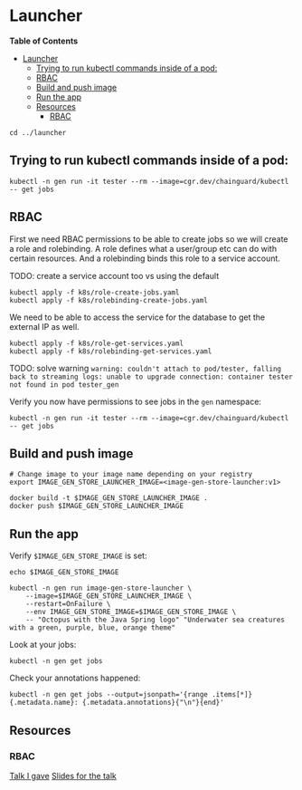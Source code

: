 # Launcher

**Table of Contents**
- [Launcher](#launcher)
  - [Trying to run kubectl commands inside of a pod:](#trying-to-run-kubectl-commands-inside-of-a-pod)
  - [RBAC](#rbac)
  - [Build and push image](#build-and-push-image)
  - [Run the app](#run-the-app)
  - [Resources](#resources)
    - [RBAC](#rbac-1)


```shell
cd ../launcher
```

## Trying to run kubectl commands inside of a pod:
```console
kubectl -n gen run -it tester --rm --image=cgr.dev/chainguard/kubectl -- get jobs
```

## RBAC
First we need RBAC permissions to be able to create jobs so we will create a role and rolebinding. A role defines what a user/group etc can do with certain resources. And a rolebinding binds this role to a service account. 

TODO: create a service account too vs using the default

```console
kubectl apply -f k8s/role-create-jobs.yaml
kubectl apply -f k8s/rolebinding-create-jobs.yaml
```

We need to be able to access the service for the database to get the external IP as well.
```console
kubectl apply -f k8s/role-get-services.yaml
kubectl apply -f k8s/rolebinding-get-services.yaml
```

TODO: solve warning `warning: couldn't attach to pod/tester, falling back to streaming logs: unable to upgrade connection: container tester not found in pod tester_gen`

Verify you now have permissions to see jobs in the `gen` namespace:
```console
kubectl -n gen run -it tester --rm --image=cgr.dev/chainguard/kubectl -- get jobs
```

## Build and push image
```console
# Change image to your image name depending on your registry
export IMAGE_GEN_STORE_LAUNCHER_IMAGE=<image-gen-store-launcher:v1>
```

```console
docker build -t $IMAGE_GEN_STORE_LAUNCHER_IMAGE .
docker push $IMAGE_GEN_STORE_LAUNCHER_IMAGE
```

## Run the app
Verify `$IMAGE_GEN_STORE_IMAGE` is set:
```console
echo $IMAGE_GEN_STORE_IMAGE
```

```console
kubectl -n gen run image-gen-store-launcher \
    --image=$IMAGE_GEN_STORE_LAUNCHER_IMAGE \
    --restart=OnFailure \
    --env IMAGE_GEN_STORE_IMAGE=$IMAGE_GEN_STORE_IMAGE \
    -- "Octopus with the Java Spring logo" "Underwater sea creatures with a green, purple, blue, orange theme"
```

Look at your jobs:
```console
kubectl -n gen get jobs
```

Check your annotations happened:
```console
kubectl -n gen get jobs --output=jsonpath='{range .items[*]}{.metadata.name}: {.metadata.annotations}{"\n"}{end}'
```

## Resources
### RBAC
[Talk I gave](https://www.youtube.com/watch?v=mD-Dng2QbQ0&ab_channel=DevoxxFR)
[Slides for the talk](https://speakerdeck.com/tiffanyfay/beyond-cluster-admin-getting-started-with-kubernetes-users-and-permissions)
